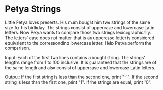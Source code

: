 # Petya Strings
Little Petya loves presents. His mum bought him two strings of the same size for his birthday. The strings consist of uppercase and lowercase Latin letters. Now Petya wants to compare those two strings lexicographically. The letters' case does not matter, that is an uppercase letter is considered equivalent to the corresponding lowercase letter. Help Petya perform the comparison.

Input: Each of the first two lines contains a bought string. The strings' lengths range from 1 to 100 inclusive. It is guaranteed that the strings are of the same length and also consist of uppercase and lowercase Latin letters.

Output: If the first string is less than the second one, print "-1". If the second string is less than the first one, print "1". If the strings are equal, print "0".